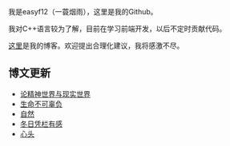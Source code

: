 我是easyf12（一蓑烟雨），这里是我的Github。

我对C++语言较为了解，目前在学习前端开发，以后不定时贡献代码。

[这里](https://easyf12.top)是我的博客。欢迎提出合理化建议，我将感激不尽。

## 博文更新
<!-- BLOG-POST-LIST:START -->
- [论精神世界与现实世界](https://easyf12.top/posts/24783447/)
- [生命不可辜负](https://easyf12.top/posts/91587bdd/)
- [自然](https://easyf12.top/posts/bb85207c/)
- [冬日凭栏有感](https://easyf12.top/posts/292980b/)
- [心头](https://easyf12.top/posts/337eb1b1/)
<!-- BLOG-POST-LIST:END -->
